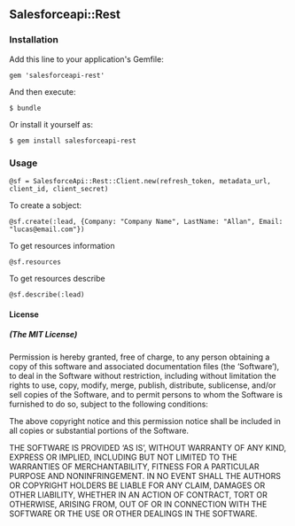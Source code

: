 ## Salesforceapi::Rest

### Installation

Add this line to your application's Gemfile:

    gem 'salesforceapi-rest'

And then execute:

    $ bundle

Or install it yourself as:

    $ gem install salesforceapi-rest

### Usage

    @sf = SalesforceApi::Rest::Client.new(refresh_token, metadata_url, client_id, client_secret)

To create a sobject:

    @sf.create(:lead, {Company: "Company Name", LastName: "Allan", Email: "lucas@email.com"})

To get resources information

    @sf.resources

To get resources describe

    @sf.describe(:lead)

#### License

##### (The MIT License)

  Permission is hereby granted, free of charge, to any person obtaining a copy of this software and associated documentation files (the ‘Software’), to deal in the Software without restriction, including without limitation the rights to use, copy, modify, merge, publish, distribute, sublicense, and/or sell copies of the Software, and to permit persons to whom the Software is furnished to do so, subject to the following conditions:

  The above copyright notice and this permission notice shall be included in all copies or substantial portions of the Software.

  THE SOFTWARE IS PROVIDED ‘AS IS’, WITHOUT WARRANTY OF ANY KIND, EXPRESS OR IMPLIED, INCLUDING BUT NOT LIMITED TO THE WARRANTIES OF MERCHANTABILITY, FITNESS FOR A PARTICULAR PURPOSE AND NONINFRINGEMENT. IN NO EVENT SHALL THE AUTHORS OR COPYRIGHT HOLDERS BE LIABLE FOR ANY CLAIM, DAMAGES OR OTHER LIABILITY, WHETHER IN AN ACTION OF CONTRACT, TORT OR OTHERWISE, ARISING FROM, OUT OF OR IN CONNECTION WITH THE SOFTWARE OR THE USE OR OTHER DEALINGS IN THE SOFTWARE.
